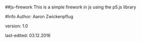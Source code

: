 ##js-firework
This is a simple firework in js using the p5.js library

#Info
Author: Aaron Zwickenpflug

version: 1.0

last-edited: 03.12.2016
